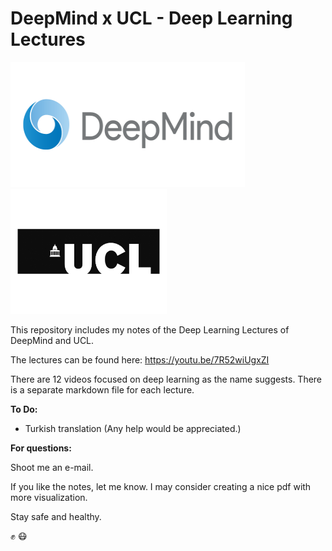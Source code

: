 # DeepMind x UCL - Deep Learning Lectures #

<img src="/Logos/DeepMind.png" width='375' height='200'>  <img src="/Logos/UCL.png" width="250" height="200">

This repository includes my notes of the Deep Learning Lectures of DeepMind and UCL. 

The lectures can be found here: https://youtu.be/7R52wiUgxZI

There are 12 videos focused on deep learning as the name suggests. There is a separate markdown file for each lecture. 

**To Do:**

* Turkish translation (Any help would be appreciated.)

**For questions:**

Shoot me an e-mail. 

If you like the notes, let me know. I may consider creating a nice pdf with more visualization.

Stay safe and healthy. 

:fist_raised: :mask:

